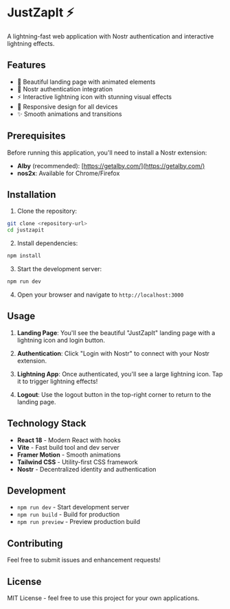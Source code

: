 # JustZapIt ⚡

A lightning-fast web application with Nostr authentication and interactive lightning effects.

## Features

- 🎨 Beautiful landing page with animated elements
- 🔐 Nostr authentication integration
- ⚡ Interactive lightning icon with stunning visual effects
- 📱 Responsive design for all devices
- ✨ Smooth animations and transitions

## Prerequisites

Before running this application, you'll need to install a Nostr extension:

- **Alby** (recommended): [https://getalby.com/](https://getalby.com/)
- **nos2x**: Available for Chrome/Firefox

## Installation

1. Clone the repository:
```bash
git clone <repository-url>
cd justzapit
```

2. Install dependencies:
```bash
npm install
```

3. Start the development server:
```bash
npm run dev
```

4. Open your browser and navigate to `http://localhost:3000`

## Usage

1. **Landing Page**: You'll see the beautiful "JustZapIt" landing page with a lightning icon and login button.

2. **Authentication**: Click "Login with Nostr" to connect with your Nostr extension.

3. **Lightning App**: Once authenticated, you'll see a large lightning icon. Tap it to trigger lightning effects!

4. **Logout**: Use the logout button in the top-right corner to return to the landing page.

## Technology Stack

- **React 18** - Modern React with hooks
- **Vite** - Fast build tool and dev server
- **Framer Motion** - Smooth animations
- **Tailwind CSS** - Utility-first CSS framework
- **Nostr** - Decentralized identity and authentication

## Development

- `npm run dev` - Start development server
- `npm run build` - Build for production
- `npm run preview` - Preview production build

## Contributing

Feel free to submit issues and enhancement requests!

## License

MIT License - feel free to use this project for your own applications.
